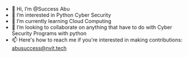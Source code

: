 - 👋 Hi, I’m @Success Abu
- 👀 I’m interested in Python Cyber Security
- 🌱 I’m currently learning Cloud Computing
- 💞️ I’m looking to collaborate on anything that have to do with Cyber Security Programs with python 
- 📫 Here's how to reach me if you're interested in making contributions: abusuccess@nvit.tech

<!---
SucceedMee/SucceedMee is a ✨ special ✨ repository because its `README.md` (this file) appears on your GitHub profile.
You can click the Preview link to take a look at your changes.
--->

